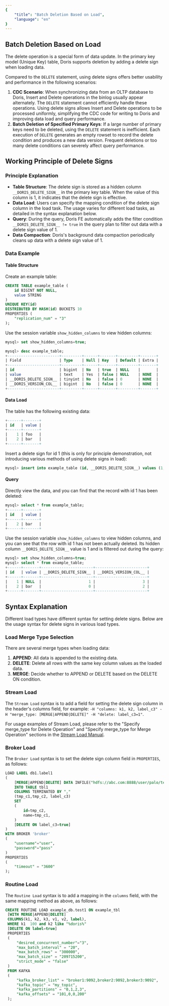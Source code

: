 ```yaml
---
{
    "title": "Batch Deletion Based on Load",
    "language": "en"
}
---
```


## Batch Deletion Based on Load

The delete operation is a special form of data update. In the primary key model (Unique Key) table, Doris supports deletion by adding a delete sign when loading data.

Compared to the `DELETE` statement, using delete signs offers better usability and performance in the following scenarios:

1. **CDC Scenario**: When synchronizing data from an OLTP database to Doris, Insert and Delete operations in the binlog usually appear alternately. The `DELETE` statement cannot efficiently handle these operations. Using delete signs allows Insert and Delete operations to be processed uniformly, simplifying the CDC code for writing to Doris and improving data load and query performance.
2. **Batch Deletion of Specified Primary Keys**: If a large number of primary keys need to be deleted, using the `DELETE` statement is inefficient. Each execution of `DELETE` generates an empty rowset to record the delete condition and produces a new data version. Frequent deletions or too many delete conditions can severely affect query performance.

## Working Principle of Delete Signs

### Principle Explanation

- **Table Structure**: The delete sign is stored as a hidden column `__DORIS_DELETE_SIGN__` in the primary key table. When the value of this column is 1, it indicates that the delete sign is effective.
- **Data Load**: Users can specify the mapping condition of the delete sign column in the load task. The usage varies for different load tasks, as detailed in the syntax explanation below.
- **Query**: During the query, Doris FE automatically adds the filter condition `__DORIS_DELETE_SIGN__ != true` in the query plan to filter out data with a delete sign value of 1.
- **Data Compaction**: Doris's background data compaction periodically cleans up data with a delete sign value of 1.

### Data Example

#### Table Structure

Create an example table:

```sql
CREATE TABLE example_table (
    id BIGINT NOT NULL,
    value STRING
)
UNIQUE KEY(id)
DISTRIBUTED BY HASH(id) BUCKETS 10
PROPERTIES (
    "replication_num" = "3"
);
```

Use the session variable `show_hidden_columns` to view hidden columns:

```sql
mysql> set show_hidden_columns=true;

mysql> desc example_table;
+-----------------------+---------+------+-------+---------+-------+
| Field                 | Type    | Null | Key   | Default | Extra |
+-----------------------+---------+------+-------+---------+-------+
| id                    | bigint  | No   | true  | NULL    |       |
| value                 | text    | Yes  | false | NULL    | NONE  |
| __DORIS_DELETE_SIGN__ | tinyint | No   | false | 0       | NONE  |
| __DORIS_VERSION_COL__ | bigint  | No   | false | 0       | NONE  |
+-----------------------+---------+------+-------+---------+-------+
```

#### Data Load

The table has the following existing data:

```sql
+------+-------+
| id   | value |
+------+-------+
|    1 | foo   |
|    2 | bar   |
+------+-------+
```

Insert a delete sign for id 1 (this is only for principle demonstration, not introducing various methods of using delete signs in load):

```sql
mysql> insert into example_table (id, __DORIS_DELETE_SIGN__) values (1, 1);
```

#### Query

Directly view the data, and you can find that the record with id 1 has been deleted:

```sql
mysql> select * from example_table;
+------+-------+
| id   | value |
+------+-------+
|    2 | bar   |
+------+-------+
```

Use the session variable `show_hidden_columns` to view hidden columns, and you can see that the row with id 1 has not been actually deleted. Its hidden column `__DORIS_DELETE_SIGN__` value is 1 and is filtered out during the query:

```sql
mysql> set show_hidden_columns=true;
mysql> select * from example_table;
+------+-------+-----------------------+-----------------------+
| id   | value | __DORIS_DELETE_SIGN__ | __DORIS_VERSION_COL__ |
+------+-------+-----------------------+-----------------------+
|    1 | NULL  |                     1 |                     3 |
|    2 | bar   |                     0 |                     2 |
+------+-------+-----------------------+-----------------------+
```

## Syntax Explanation

Different load types have different syntax for setting delete signs. Below are the usage syntax for delete signs in various load types.

### Load Merge Type Selection

There are several merge types when loading data:

1. **APPEND**: All data is appended to the existing data.
2. **DELETE**: Delete all rows with the same key column values as the loaded data.
3. **MERGE**: Decide whether to APPEND or DELETE based on the DELETE ON condition.

### Stream Load

The `Stream Load` syntax is to add a field for setting the delete sign column in the header's columns field, for example: `-H "columns: k1, k2, label_c3" -H "merge_type: [MERGE|APPEND|DELETE]" -H "delete: label_c3=1"`.

For usage examples of Stream Load, please refer to the "Specify merge_type for Delete Operation" and "Specify merge_type for Merge Operation" sections in the [Stream Load Manual](../import/import-way/stream-load-manual.md).

### Broker Load

The `Broker Load` syntax is to set the delete sign column field in `PROPERTIES`, as follows:

```sql
LOAD LABEL db1.label1
(
    [MERGE|APPEND|DELETE] DATA INFILE("hdfs://abc.com:8888/user/palo/test/ml/file1")
    INTO TABLE tbl1
    COLUMNS TERMINATED BY ","
    (tmp_c1,tmp_c2, label_c3)
    SET
    (
        id=tmp_c2,
        name=tmp_c1,
    )
    [DELETE ON label_c3=true]
)
WITH BROKER 'broker'
(
    "username"="user",
    "password"="pass"
)
PROPERTIES
(
    "timeout" = "3600"
);
```

### Routine Load

The `Routine Load` syntax is to add a mapping in the `columns` field, with the same mapping method as above, as follows:

```sql
CREATE ROUTINE LOAD example_db.test1 ON example_tbl 
 [WITH MERGE|APPEND|DELETE]
 COLUMNS(k1, k2, k3, v1, v2, label),
 WHERE k1  100 and k2 like "%doris%"
 [DELETE ON label=true]
 PROPERTIES
 (
     "desired_concurrent_number"="3",
     "max_batch_interval" = "20",
     "max_batch_rows" = "300000",
     "max_batch_size" = "209715200",
     "strict_mode" = "false"
 )
 FROM KAFKA
 (
     "kafka_broker_list" = "broker1:9092,broker2:9092,broker3:9092",
     "kafka_topic" = "my_topic",
     "kafka_partitions" = "0,1,2,3",
     "kafka_offsets" = "101,0,0,200"
 );
```

